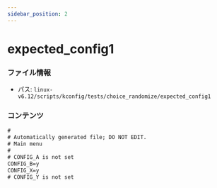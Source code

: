 ```yaml
---
sidebar_position: 2
---
```

# expected_config1

### ファイル情報

- パス: `linux-v6.12/scripts/kconfig/tests/choice_randomize/expected_config1`

### コンテンツ

```txt
#
# Automatically generated file; DO NOT EDIT.
# Main menu
#
# CONFIG_A is not set
CONFIG_B=y
CONFIG_X=y
# CONFIG_Y is not set

```
